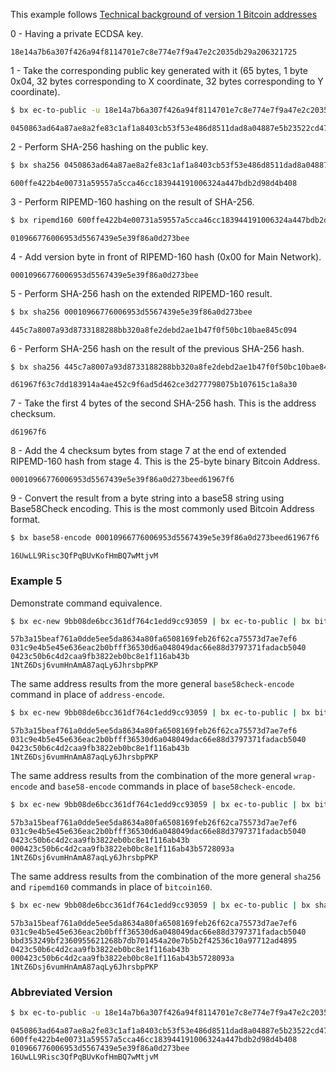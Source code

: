 This example follows [Technical background of version 1 Bitcoin addresses](https://en.bitcoin.it/wiki/Technical_background_of_version_1_Bitcoin_addresses)

0 - Having a private ECDSA key.
```
18e14a7b6a307f426a94f8114701e7c8e774e7f9a47e2c2035db29a206321725
```
1 - Take the corresponding public key generated with it (65 bytes, 1 byte 0x04, 32 bytes corresponding to X coordinate, 32 bytes corresponding to Y coordinate).
```sh
$ bx ec-to-public -u 18e14a7b6a307f426a94f8114701e7c8e774e7f9a47e2c2035db29a206321725
```
```
0450863ad64a87ae8a2fe83c1af1a8403cb53f53e486d8511dad8a04887e5b23522cd470243453a299fa9e77237716103abc11a1df38855ed6f2ee187e9c582ba6
```
2 - Perform SHA-256 hashing on the public key.
```sh
$ bx sha256 0450863ad64a87ae8a2fe83c1af1a8403cb53f53e486d8511dad8a04887e5b23522cd470243453a299fa9e77237716103abc11a1df38855ed6f2ee187e9c582ba6
```
```
600ffe422b4e00731a59557a5cca46cc183944191006324a447bdb2d98d4b408
```
3 - Perform RIPEMD-160 hashing on the result of SHA-256.
```sh
$ bx ripemd160 600ffe422b4e00731a59557a5cca46cc183944191006324a447bdb2d98d4b408
```
```
010966776006953d5567439e5e39f86a0d273bee
```
4 - Add version byte in front of RIPEMD-160 hash (0x00 for Main Network).
```
00010966776006953d5567439e5e39f86a0d273bee
```
5 - Perform SHA-256 hash on the extended RIPEMD-160 result.
```sh
$ bx sha256 00010966776006953d5567439e5e39f86a0d273bee
```
```
445c7a8007a93d8733188288bb320a8fe2debd2ae1b47f0f50bc10bae845c094
```
6 - Perform SHA-256 hash on the result of the previous SHA-256 hash.
```sh
$ bx sha256 445c7a8007a93d8733188288bb320a8fe2debd2ae1b47f0f50bc10bae845c094
```
```
d61967f63c7dd183914a4ae452c9f6ad5d462ce3d277798075b107615c1a8a30
```
7 - Take the first 4 bytes of the second SHA-256 hash. This is the address checksum.
```
d61967f6
```
8 - Add the 4 checksum bytes from stage 7 at the end of extended RIPEMD-160 hash from stage 4. This is the 25-byte binary Bitcoin Address.
```
00010966776006953d5567439e5e39f86a0d273beed61967f6
```
9 - Convert the result from a byte string into a base58 string using Base58Check encoding. This is the most commonly used Bitcoin Address format.
```sh
$ bx base58-encode 00010966776006953d5567439e5e39f86a0d273beed61967f6
```
```
16UwLL9Risc3QfPqBUvKofHmBQ7wMtjvM
```
### Example 5
Demonstrate command equivalence.
```sh
$ bx ec-new 9bb08de6bcc361df764c1edd9cc93059 | bx ec-to-public | bx bitcoin160 | bx address-encode
```
```
57b3a15beaf761a0dde5ee5da8634a80fa6508169feb26f62ca75573d7ae7ef6
031c9e4b5e45e636eac2b0bfff36530d6a048049dac66e88d3797371fadacb5040
0423c50b6c4d2caa9fb3822eb0bc8e1f116ab43b
1NtZ6Dsj6vumHnAmA87aqLy6JhrsbpPKP
```
The same address results from the more general `base58check-encode` command in place of `address-encode`.
```sh
$ bx ec-new 9bb08de6bcc361df764c1edd9cc93059 | bx ec-to-public | bx bitcoin160 | bx base58check-encode
```
```
57b3a15beaf761a0dde5ee5da8634a80fa6508169feb26f62ca75573d7ae7ef6
031c9e4b5e45e636eac2b0bfff36530d6a048049dac66e88d3797371fadacb5040
0423c50b6c4d2caa9fb3822eb0bc8e1f116ab43b
1NtZ6Dsj6vumHnAmA87aqLy6JhrsbpPKP
```
The same address results from the combination of the more general `wrap-encode` and `base58-encode` commands in place of `base58check-encode`.
```sh
$ bx ec-new 9bb08de6bcc361df764c1edd9cc93059 | bx ec-to-public | bx bitcoin160 | bx wrap-encode | bx base58-encode
```
```
57b3a15beaf761a0dde5ee5da8634a80fa6508169feb26f62ca75573d7ae7ef6
031c9e4b5e45e636eac2b0bfff36530d6a048049dac66e88d3797371fadacb5040
0423c50b6c4d2caa9fb3822eb0bc8e1f116ab43b
000423c50b6c4d2caa9fb3822eb0bc8e1f116ab43b5728093a
1NtZ6Dsj6vumHnAmA87aqLy6JhrsbpPKP
```
The same address results from the combination of the more general `sha256 ` and `ripemd160` commands in place of `bitcoin160`.
```sh
$ bx ec-new 9bb08de6bcc361df764c1edd9cc93059 | bx ec-to-public | bx sha256 | bx ripemd160 | bx wrap-encode | bx base58-encode
```
```
57b3a15beaf761a0dde5ee5da8634a80fa6508169feb26f62ca75573d7ae7ef6
031c9e4b5e45e636eac2b0bfff36530d6a048049dac66e88d3797371fadacb5040
bbd353249bf2360955621268b7db701454a20e7b5b2f42536c10a97712ad4895
0423c50b6c4d2caa9fb3822eb0bc8e1f116ab43b
000423c50b6c4d2caa9fb3822eb0bc8e1f116ab43b5728093a
1NtZ6Dsj6vumHnAmA87aqLy6JhrsbpPKP
```
### Abbreviated Version
```sh
$ bx ec-to-public -u 18e14a7b6a307f426a94f8114701e7c8e774e7f9a47e2c2035db29a206321725 | bx sha256 | bx ripemd160 | bx address-encode
```
```
0450863ad64a87ae8a2fe83c1af1a8403cb53f53e486d8511dad8a04887e5b23522cd470243453a299fa9e77237716103abc11a1df38855ed6f2ee187e9c582ba6
600ffe422b4e00731a59557a5cca46cc183944191006324a447bdb2d98d4b408
010966776006953d5567439e5e39f86a0d273bee
16UwLL9Risc3QfPqBUvKofHmBQ7wMtjvM
```